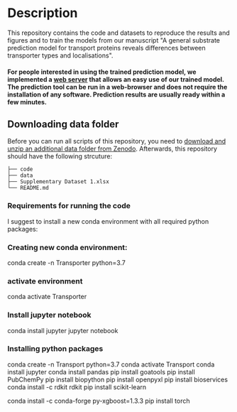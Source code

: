 # Description
This repository contains the code and datasets to reproduce the results and figures and to train the models from our manuscript
 "A general substrate prediction model for transport proteins reveals differences between transporter types and localisations".


#### For people interested in using the trained prediction model, we implemented a [web server](https://spot.cs.hhu.de/) that allows an easy use of our trained model. The prediction tool can be run in a web-browser and does not require the installation of any software. Prediction results are usually ready within a few minutes.

## Downloading data folder
Before you can run all scripts of this repository, you need to [download and unzip an additional data folder from Zenodo](https://doi.org/10.5281/zenodo.8358683).
Afterwards, this repository should have the following strcuture:


    ├── code
    ├── data
    ├── Supplementary Dataset 1.xlsx         
    └── README.md


### Requirements for running the code
I suggest to install a new conda environment with all required python packages:

### Creating new conda environment:
conda create -n Transporter python=3.7

### activate environment
conda activate Transporter

### Install jupyter notebook
conda install jupyter
jupyter notebook


### Installing python packages
conda create -n Transport python=3.7
conda activate Transport
conda install jupyter
conda install pandas
pip install goatools
pip install PubChemPy
pip install biopython
pip install openpyxl
pip install bioservices
conda install -c rdkit rdkit
pip install scikit-learn

conda install -c conda-forge py-xgboost=1.3.3
pip install torch


